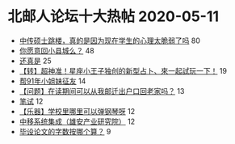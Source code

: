 # 北邮人论坛十大热帖 2020-05-11

- [中传硕士跳楼，真的是因为现在学生的心理太脆弱了吗](https://bbs.byr.cn/article/Feeling/3145354) 80
- [你愿意回小县城么？](https://bbs.byr.cn/article/Talking/6195337) 48
- [还真是](https://bbs.byr.cn/article/Picture/3256998) 25
- [【转】超神准！星座小王子独创的新型占卜、來一起試玩一下！](https://bbs.byr.cn/article/Constellations/326533) 19
- [帮91年小姐妹征友](https://bbs.byr.cn/article/Friends/1959921) 14
- [【问题】在读期间可以从我邮迁出户口回老家吗？](https://bbs.byr.cn/article/FamilyLife/142087) 13
- [笔试](https://bbs.byr.cn/article/AimGraduate/1188181) 12
- [【乐器】学校里哪里可以弹钢琴呀](https://bbs.byr.cn/article/Music/342041) 12
- [中移系统集成（雄安产业研究院）](https://bbs.byr.cn/article/Job/2088191) 12
- [毕设论文的字数按哪个算？](https://bbs.byr.cn/article/Paper/40331) 9



